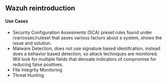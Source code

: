 ## Wazuh reintroduction

#### Use Cases
- Security Configuration Assesments (SCA) preset rules found under /var/ossec/ruleset that asses various factors about a system, shows the issue and solution.
- Malware Detection, does not use signature based identifcation, instead does a behavior based detection, so attack techniques are monitored. Will look for multiple fields that denoate indicators of compromise for reducing false positives.
- FIle Integrity Monitoring
- Threat Hunting